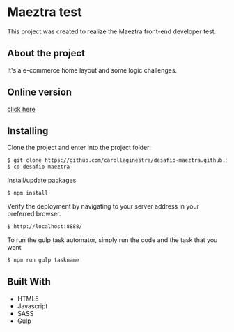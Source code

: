 # Maeztra test

This project was created to realize the Maeztra front-end developer test.

## About the project

It's a e-commerce home layout and some logic challenges.

## Online version

[click here](https://carollaginestra.github.io/desafio-maeztra/layout/dist)

## Installing

Clone the project and enter into the project folder:
```sh
$ git clone https://github.com/carollaginestra/desafio-maeztra.github.io.git
$ cd desafio-maeztra
```

Install/update packages
```sh
$ npm install
```

Verify the deployment by navigating to your server address in your preferred browser.
```sh
$ http://localhost:8888/
```

To run the gulp task automator, simply run the code and the task that you want
```sh
$ npm run gulp taskname
```

## Built With

* HTML5 
* Javascript 
* SASS
* Gulp